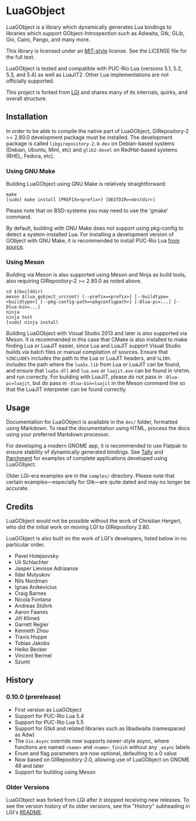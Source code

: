 # LuaGObject

LuaGObject is a library which dynamically generates Lua bindings to libraries
which support GObject-Introspection such as Adwaita, Gtk, GLib, Gio, Cairo,
Pango, and many more.

This library is licensed under an
[MIT-style](http://www.opensource.org/licenses/mit-license.php)
license. See the LICENSE file for the full text.

LuaGObject is tested and compatible with PUC-Rio Lua (versions 5.1, 5.2, 5.3,
and 5.4) as well as LuaJIT2. Other Lua implementations are not officially
supported.

This project is forked from [LGI](http://github.com/lgi-devs/lgi) and shares
many of its internals, quirks, and overall structure.

## Installation

In order to be able to compile the native part of LuaGObject,
GIRepository-2 >= 2.80.0 development package must be installed. The development
package is called `libgirepository-2.0-dev` on Debian-based systems (Debian,
Ubuntu, Mint, etc) and `glib2-devel` on RedHat-based systems (RHEL, Fedora,
etc).

### Using GNU Make

Building LuaGObject using GNU Make is relatively straightforward:

    make
    [sudo] make install [PREFIX=<prefix>] [DESTDIR=<destdir>]

Please note that on BSD-systems you may need to use the 'gmake' command.

By default, building with GNU Make does not support using pkg-config to detect
a system-installed Lua. For installing a development version of GObject with GNU
Make, it is recommended to install PUC-Rio Lua
[from source](https://www.lua.org/download.html).

### Using Meson

Building via Meson is also supported using Meson and Ninja as build tools,
also requiring GIRepository-2 >= 2.80.0 as noted above.

    cd $(builddir)
    meson $(lua_gobject_srcroot) [--prefix=<prefix>] [--buildtype=<buildtype>] [--pkg-config-path=<pkgconfigpath>] [-Dlua-pc=...] [-Dlua-bin=...]
    ninja
    ninja test
    [sudo] ninja install

Building LuaGObject with Visual Studio 2013 and later is also supported via
Meson. It is recommended in this case that CMake is also installed to
make finding Lua or LuaJIT easier, since Lua and LuaJIT support Visual
Studio builds via batch files or manual compilation of sources. Ensure
that `%INCLUDE%` includes the path to the Lua or LuaJIT headers, and
`%LIB%` includes the path where the `lua5x.lib` from Lua or LuaJIT can be
found, and ensure that `lua5x.dll` and `lua.exe` or `luajit.exe` can be
found in `%PATH%` and run correctly. For building with LuaJIT, please do
not pass in `-Dlua-pc=luajit`, but do pass in `-Dlua-bin=luajit` in the
Meson command line so that the LuaJIT interpreter can be found correctly.

## Usage

Documentation for LuaGObject is available in the `doc/` folder, formatted using
Markdown. To read the documentation using HTML, process the docs using your
preferred Markdown processor.

For developing a modern GNOME app, it is recommended to use Flatpak to ensure
stability of dynamically generated bindings. See
[Tally](https://github.com/vtrlx/tally) and
[Parchment](https://github.com/vtrlx/parchment) for examples of complete
applications developed using LuaGObject.

Older LGI-era examples are in the `samples/` directory. Please note that certain
examples—especially for Gtk—are quite dated and may no longer be accurate.

## Credits

LuaGObject would not be possible without the work of Christian Hergert, who
did the initial work on moving LGI to GIRepository 2.80.

LuaGObject is also built on the work of LGI's developers, listed below in no
particular order.

- Pavel Holejsovsky
- Uli Schlachter
- Jasper Lievisse Adriaanse
- Ildar Mulyukov
- Nils Nordman
- Ignas Anikevicius
- Craig Barnes
- Nicola Fontana
- Andreas Stührk
- Aaron Faanes
- Jiří Klimeš
- Garrett Regier
- Kenneth Zhou
- Travis Hoppe
- Tobias Jakobs
- Heiko Becker
- Vincent Bermel
- Szunti

## History

### 0.10.0 (prerelease)

- First version as LuaGObject
- Support for PUC-Rio Lua 5.4
- Support for PUC-Rio Lua 5.5
- Support for Gtk4 and related libraries such as libadwaita (namespaced as Adw)
- The `Gio.Async` override now supports newer-style async, where functions are
  named `<name>` and `<name>_finish` without any `_async` labels
- Enum and flag parameters are now optional, defaulting to a 0 value
- Now based on GIRepository-2.0, allowing use of LuaGObject on GNOME 49 and
  later
- Support for building using Meson

### Older Versions

LuaGObject was forked from LGI after it stopped receiving new releases. To see
the version history of its older versions, see the "History" subheading in LGI's
[README](http://github.com/lgi-devs/lgi#history).

